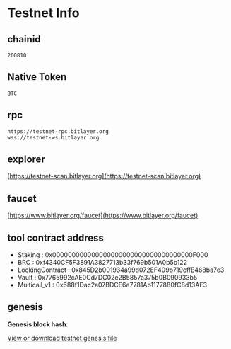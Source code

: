 # Testnet Info

## chainid
```
200810
```

## Native Token
```
BTC
```

## rpc

```
https://testnet-rpc.bitlayer.org
wss://testnet-ws.bitlayer.org
```

## explorer

[https://testnet-scan.bitlayer.org](https://testnet-scan.bitlayer.org)


## faucet

[https://www.bitlayer.org/faucet](https://www.bitlayer.org/faucet)


## tool contract address

- Staking : 0x000000000000000000000000000000000000F000
- BRC : 0xf4340CF5F3891A3827713b33f769b501A0b5b122
- LockingContract : 0x845D2b001934a99d072EF409b719cffE468ba7e3
- Vault : 0x7765992cAE0Cd7DC02e2B5857a375b0B090933b5
- Multicall_v1 : 0x688f1Dac2a07BDCE6e7781Ab1177880fC8d13AE3

## genesis

**Genesis block hash**: 

[View or download testnet genesis file](../../static/testnet_genesis.json ':ignore')



